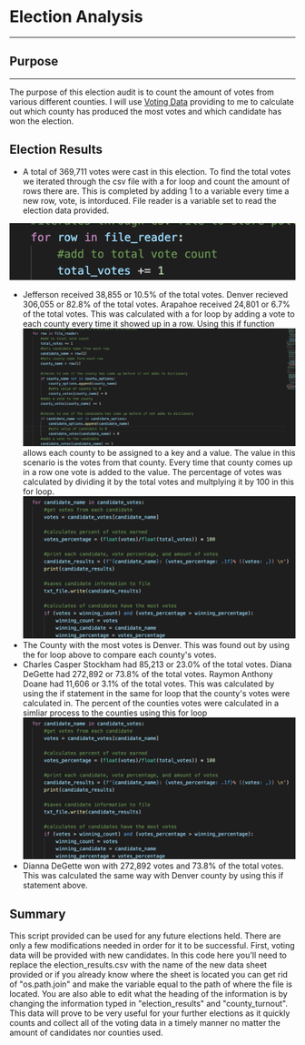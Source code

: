 # Election Analysis
---
## Purpose 
---
The purpose of this election audit is to count the amount of votes from various different counties. I will use [Voting Data](https://github.com/evanbruno617/Election_Analysis/blob/main/Resources/election_results.csv) providing to me to calculate out which county has produced the most votes and which candidate has won the election. 


## Election Results
  
* A total of 369,711 votes were cast in this election. To find the total votes we iterated through the csv file with a for loop and count the amount of rows there are. This is completed by adding 1 to a variable every time a new row, vote, is intorduced. File reader is a variable set to read the election data provided.

![Total Votes](https://raw.githubusercontent.com/evanbruno617/Election_Analysis/main/Resources/total_count.png)

* Jefferson received 38,855 or 10.5% of the total votes. Denver recieved 306,055 or 82.8% of the total votes. Arapahoe received 24,801 or 6.7% of the total votes. This was calculated with a for loop by adding a vote to each county every time it showed up in a row. Using this if function ![If function](https://raw.githubusercontent.com/evanbruno617/Election_Analysis/main/Resources/Count_votes.png)
allows each county to be assigned to a key and a value. The value in this scenario is the votes from that county. Every time that county comes up in a row one vote is added to the value. The percentage of votes was calculated by dividing it by the total votes and multplying it by 100 in this for loop.
![Percentage/Winner](https://raw.githubusercontent.com/evanbruno617/Election_Analysis/main/Resources/Candidate_info_calculated.png)
* The County with the most votes is Denver. This was found out by using the for loop above to compare each county's votes. 
* Charles Casper Stockham had 85,213 or 23.0% of the total votes. Diana DeGette had 272,892 or 73.8% of the total votes. Raymon Anthony Doane had 11,606 or 3.1% of the total votes. This was calculated by using the if statement in the same for loop that the county's votes were calculated in. The percent of the counties votes were calculated in a simliar process to the counties using this for loop ![Candidate Calculation](https://raw.githubusercontent.com/evanbruno617/Election_Analysis/main/Resources/Candidate_info_calculated.png)
* Dianna DeGette won with 272,892 votes and 73.8% of the total votes. This was calculated the same way with Denver county by using this if statement above. 

## Summary

This script provided can be used for any future elections held. There are only a few modifications needed in order for it to be successful. First, voting data will be provided with new candidates. In this code here you'll need to replace the election_results.csv with the name of the new data sheet provided or if you already know where the sheet is located you can get rid of "os.path.join" and make the variable equal to the path of where the file is located. You are also able to edit what the heading of the information is by changing the information typed in "election_results" and "county_turnout". This data will prove to be very useful for your further elections as it quickly counts and collect all of the voting data in a timely manner no matter the amount of candidates nor counties used.

